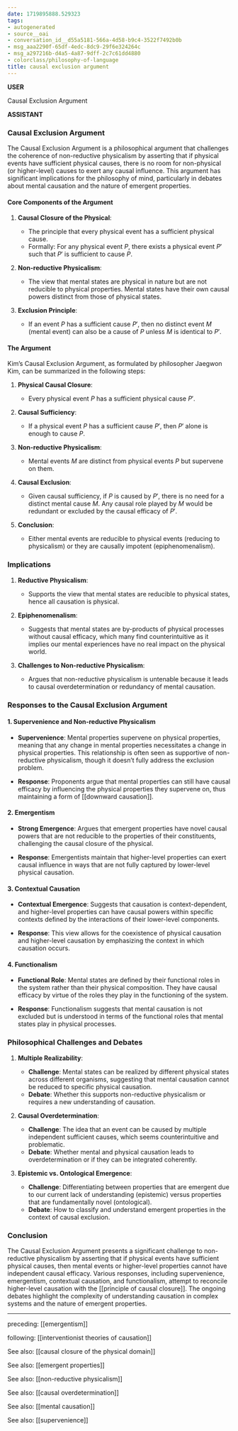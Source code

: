 ```yaml
---
date: 1719895888.529323
tags:
- autogenerated
- source__oai
- conversation_id__d55a5181-566a-4d58-b9c4-3522f7492b0b
- msg_aaa2290f-65df-4edc-8dc9-29f6e324264c
- msg_a297216b-d4a5-4a87-9dff-2c7c61dd4880
- colorclass/philosophy-of-language
title: causal exclusion argument
---
```


**USER**

Causal Exclusion Argument


**ASSISTANT**

### Causal Exclusion Argument

The Causal Exclusion Argument is a philosophical argument that challenges the coherence of non-reductive physicalism by asserting that if physical events have sufficient physical causes, there is no room for non-physical (or higher-level) causes to exert any causal influence. This argument has significant implications for the philosophy of mind, particularly in debates about mental causation and the nature of emergent properties.

#### Core Components of the Argument

1. **Causal Closure of the Physical**:
   - The principle that every physical event has a sufficient physical cause.
   - Formally: For any physical event $P$, there exists a physical event $P'$ such that $P'$ is sufficient to cause $P$.

2. **Non-reductive Physicalism**:
   - The view that mental states are physical in nature but are not reducible to physical properties. Mental states have their own causal powers distinct from those of physical states.

3. **Exclusion Principle**:
   - If an event $P$ has a sufficient cause $P'$, then no distinct event $M$ (mental event) can also be a cause of $P$ unless $M$ is identical to $P'$.

#### The Argument

Kim’s Causal Exclusion Argument, as formulated by philosopher Jaegwon Kim, can be summarized in the following steps:

1. **Physical Causal Closure**:
   - Every physical event $P$ has a sufficient physical cause $P'$.
   
2. **Causal Sufficiency**:
   - If a physical event $P$ has a sufficient cause $P'$, then $P'$ alone is enough to cause $P$.
   
3. **Non-reductive Physicalism**:
   - Mental events $M$ are distinct from physical events $P$ but supervene on them.
   
4. **Causal Exclusion**:
   - Given causal sufficiency, if $P$ is caused by $P'$, there is no need for a distinct mental cause $M$. Any causal role played by $M$ would be redundant or excluded by the causal efficacy of $P'$.
   
5. **Conclusion**:
   - Either mental events are reducible to physical events (reducing to physicalism) or they are causally impotent (epiphenomenalism).

### Implications

1. **Reductive Physicalism**:
   - Supports the view that mental states are reducible to physical states, hence all causation is physical.

2. **Epiphenomenalism**:
   - Suggests that mental states are by-products of physical processes without causal efficacy, which many find counterintuitive as it implies our mental experiences have no real impact on the physical world.

3. **Challenges to Non-reductive Physicalism**:
   - Argues that non-reductive physicalism is untenable because it leads to causal overdetermination or redundancy of mental causation.

### Responses to the Causal Exclusion Argument

#### 1. Supervenience and Non-reductive Physicalism

- **Supervenience**: Mental properties supervene on physical properties, meaning that any change in mental properties necessitates a change in physical properties. This relationship is often seen as supportive of non-reductive physicalism, though it doesn’t fully address the exclusion problem.

- **Response**: Proponents argue that mental properties can still have causal efficacy by influencing the physical properties they supervene on, thus maintaining a form of [[downward causation]].

#### 2. Emergentism

- **Strong Emergence**: Argues that emergent properties have novel causal powers that are not reducible to the properties of their constituents, challenging the causal closure of the physical.

- **Response**: Emergentists maintain that higher-level properties can exert causal influence in ways that are not fully captured by lower-level physical causation.

#### 3. Contextual Causation

- **Contextual Emergence**: Suggests that causation is context-dependent, and higher-level properties can have causal powers within specific contexts defined by the interactions of their lower-level components.

- **Response**: This view allows for the coexistence of physical causation and higher-level causation by emphasizing the context in which causation occurs.

#### 4. Functionalism

- **Functional Role**: Mental states are defined by their functional roles in the system rather than their physical composition. They have causal efficacy by virtue of the roles they play in the functioning of the system.

- **Response**: Functionalism suggests that mental causation is not excluded but is understood in terms of the functional roles that mental states play in physical processes.

### Philosophical Challenges and Debates

1. **Multiple Realizability**:
   - **Challenge**: Mental states can be realized by different physical states across different organisms, suggesting that mental causation cannot be reduced to specific physical causation.
   - **Debate**: Whether this supports non-reductive physicalism or requires a new understanding of causation.

2. **Causal Overdetermination**:
   - **Challenge**: The idea that an event can be caused by multiple independent sufficient causes, which seems counterintuitive and problematic.
   - **Debate**: Whether mental and physical causation leads to overdetermination or if they can be integrated coherently.

3. **Epistemic vs. Ontological Emergence**:
   - **Challenge**: Differentiating between properties that are emergent due to our current lack of understanding (epistemic) versus properties that are fundamentally novel (ontological).
   - **Debate**: How to classify and understand emergent properties in the context of causal exclusion.

### Conclusion

The Causal Exclusion Argument presents a significant challenge to non-reductive physicalism by asserting that if physical events have sufficient physical causes, then mental events or higher-level properties cannot have independent causal efficacy. Various responses, including supervenience, emergentism, contextual causation, and functionalism, attempt to reconcile higher-level causation with the [[principle of causal closure]]. The ongoing debates highlight the complexity of understanding causation in complex systems and the nature of emergent properties.


---

preceding: [[emergentism]]  


following: [[interventionist theories of causation]]

See also: [[causal closure of the physical domain]]


See also: [[emergent properties]]


See also: [[non-reductive physicalism]]


See also: [[causal overdetermination]]


See also: [[mental causation]]


See also: [[supervenience]]
